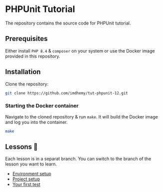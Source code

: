 # PHPUnit Tutorial

The repository contains the source code for PHPUnit tutorial.

## Prerequisites

Either install `PHP 8.4` & `composer` on your system or use the Docker image provided in this repository.

## Installation

Clone the repository:

```bash
git clone https://github.com/imdhemy/tut-phpunit-12.git
```

### Starting the Docker container

Navigate to the cloned repository & run `make`. It will build the Docker image and log you into the container.

```bash
make
```

## Lessons 🎥

Each lesson is in a separat branch. You can switch to the branch of the lesson you want to learn.

- [Environment setup](https://www.youtube.com/watch?v=G9s0y80tOyc)
- [Project setup](https://youtu.be/LSScfSxuYRg)
- [Your first test](https://youtu.be/olWl_4ooKCc)

